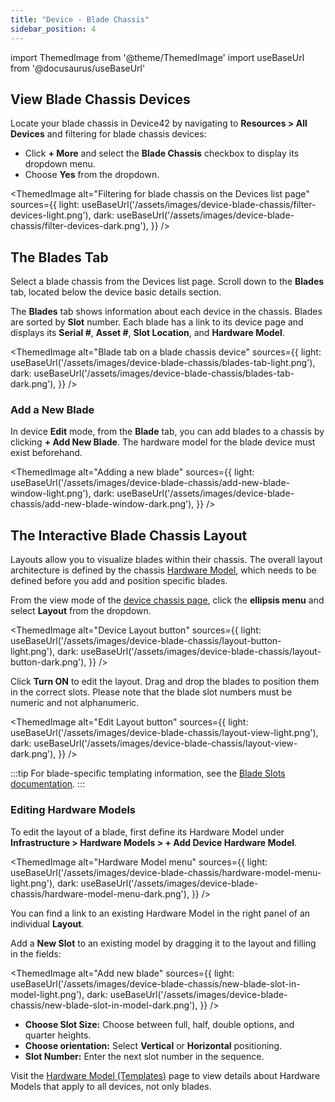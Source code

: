 ```yaml
---
title: "Device - Blade Chassis"
sidebar_position: 4
---
```


import ThemedImage from '@theme/ThemedImage'
import useBaseUrl from '@docusaurus/useBaseUrl'

## View Blade Chassis Devices

Locate your blade chassis in Device42 by navigating to **Resources > All Devices** and filtering for blade chassis devices:

- Click **+ More** and select the **Blade Chassis** checkbox to display its dropdown menu.
- Choose **Yes** from the dropdown. 

<ThemedImage
  alt="Filtering for blade chassis on the Devices list page"
  sources={{
    light: useBaseUrl('/assets/images/device-blade-chassis/filter-devices-light.png'),
    dark: useBaseUrl('/assets/images/device-blade-chassis/filter-devices-dark.png'),
  }}
/>

## The Blades Tab

Select a blade chassis from the Devices list page. Scroll down to the **Blades** tab, located below the device basic details section.

The **Blades** tab shows information about each device in the chassis. Blades are sorted by **Slot** number. Each blade has a link to its device page and displays its **Serial #**, **Asset #**, **Slot Location**, and **Hardware Model**.

<ThemedImage
  alt="Blade tab on a blade chassis device"
  sources={{
    light: useBaseUrl('/assets/images/device-blade-chassis/blades-tab-light.png'),
    dark: useBaseUrl('/assets/images/device-blade-chassis/blades-tab-dark.png'),
  }}
/>

### Add a New Blade 

In device **Edit** mode, from the **Blade** tab, you can add blades to a chassis by clicking **+ Add New Blade**. The hardware model for the blade device must exist beforehand.

<ThemedImage
  alt="Adding a new blade"
  sources={{
    light: useBaseUrl('/assets/images/device-blade-chassis/add-new-blade-window-light.png'),
    dark: useBaseUrl('/assets/images/device-blade-chassis/add-new-blade-window-dark.png'),
  }}
/>

## The Interactive Blade Chassis Layout

Layouts allow you to visualize blades within their chassis. The overall layout architecture is defined by the chassis [Hardware Model](#editing-hardware-models), which needs to be defined before you add and position specific blades. 

From the view mode of the [device chassis page](#view-blade-chassis-devices), click the **ellipsis menu** and select **Layout** from the dropdown. 

<ThemedImage
  alt="Device Layout button"
  sources={{
    light: useBaseUrl('/assets/images/device-blade-chassis/layout-button-light.png'),
    dark: useBaseUrl('/assets/images/device-blade-chassis/layout-button-dark.png'),
  }}
/>

Click **Turn ON** to edit the layout. Drag and drop the blades to position them in the correct slots. Please note that the blade slot numbers must be numeric and not alphanumeric.

<ThemedImage
  alt="Edit Layout button"
  sources={{
    light: useBaseUrl('/assets/images/device-blade-chassis/layout-view-light.png'),
    dark: useBaseUrl('/assets/images/device-blade-chassis/layout-view-dark.png'),
  }}
/>


:::tip
For blade-specific templating information, see the [Blade Slots documentation](device-blade-slots.md).
:::

### Editing Hardware Models

To edit the layout of a blade, first define its Hardware Model under **Infrastructure > Hardware Models > + Add Device Hardware Model**. 

<ThemedImage
  alt="Hardware Model menu"
  sources={{
    light: useBaseUrl('/assets/images/device-blade-chassis/hardware-model-menu-light.png'),
    dark: useBaseUrl('/assets/images/device-blade-chassis/hardware-model-menu-dark.png'),
  }}
/>

You can find a link to an existing Hardware Model in the right panel of an individual **Layout**.

Add a **New Slot** to an existing model by dragging it to the layout and filling in the fields:

<ThemedImage
  alt="Add new blade"
  sources={{
    light: useBaseUrl('/assets/images/device-blade-chassis/new-blade-slot-in-model-light.png'),
    dark: useBaseUrl('/assets/images/device-blade-chassis/new-blade-slot-in-model-dark.png'),
  }}
/>

- **Choose Slot Size:**  Choose between full, half, double options, and quarter heights.
- **Choose orientation:** Select **Vertical** or **Horizontal** positioning.
- **Slot Number:** Enter the next slot number in the sequence.

Visit the [Hardware Model (Templates)](hardware-models-templates.mdx) page to view details about Hardware Models that apply to all devices, not only blades.
